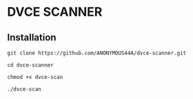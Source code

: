 # DVCE SCANNER

## Installation
```
git clone https://github.com/ANONYMOUS44A/dvce-scanner.git
```

```
cd dvce-scanner
```
```
chmod +x dvce-scan
```
```
./dvce-scan
```
